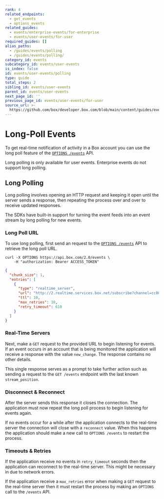 ```yaml
---
rank: 4
related_endpoints:
  - get_events
  - options_events
related_guides:
  - events/enterprise-events/for-enterprise
  - events/user-events/for-user
required_guides: []
alias_paths:
  - /guides/events/polling
  - /guides/events/polling/
category_id: events
subcategory_id: events/user-events
is_index: false
id: events/user-events/polling
type: guide
total_steps: 2
sibling_id: events/user-events
parent_id: events/user-events
next_page_id: ''
previous_page_id: events/user-events/for-user
source_url: >-
  https://github.com/box/developer.box.com/blob/main/content/guides/events/user-events/polling.md
---
```

# Long-Poll Events

To get real-time notification of activity in a Box account you can use the long
poll feature of the [`OPTIONS /events`](e://options_events) API.

<Samples id='options_events' >

</Samples>

<Message warning>

Long polling is only available for user events. Enterprise events do not
support long polling.

</Message>

## Long Polling

Long polling involves opening an HTTP request and keeping it open until the
server sends a response, then repeating the process over and over to receive
updated responses.

<Message>

The SDKs have built-in support for turning the event feeds into an event
stream by long polling for new events.

</Message>

### Long Poll URL

To use long polling, first send an request to the
[`OPTIONS /events`](e://options_events) API to retrieve the long poll URL.

```curl
curl -X OPTIONS https://api.box.com/2.0/events \
    -H "authorization: Bearer ACCESS_TOKEN"
```

```json
{
  "chunk_size": 1,
  "entries": [
    {
      "type": "realtime_server",
      "url": "http://2.realtime.services.box.net/subscribe?channel=cc807c9c4869ffb1c81a&stream_type=all",
      "ttl": 10,
      "max_retries": 10,
      "retry_timeout": 610
    }
  ]
}
```

### Real-Time Servers

Next, make a `GET` request to the provided URL to begin listening for events. If
an event occurs in an account that is being monitored the application will
receive a response with the value `new_change`. The response contains no other
details.

This single response serves as a prompt to take further action such as
sending a request to the `GET /events` endpoint with the last known
`stream_position`.

### Disconnect & Reconnect

After the server sends this response it closes the connection. The application
must now repeat the long poll process to begin listening for events again.

If no events occur for a while after the application connects to the real-time
server the connection will close with a `reconnect` value. When this happens the
application should make a new call to `OPTIONS /events` to restart the process.

### Timeouts & Retries

If the application receive no events in `retry_timeout` seconds then the
application can reconnect to the real-time server. This might be necessary in
due to network errors.

If the application receive a `max_retries` error when making a `GET` request to
the real-time server then it must restart the process by making an `OPTIONS` call
to the `/events` API.